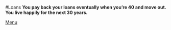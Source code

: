 #Loans
**You pay back your loans eventually when you’re 40 and move out. You live happily for the next 30 years.**

[Menu](../home-base.md)